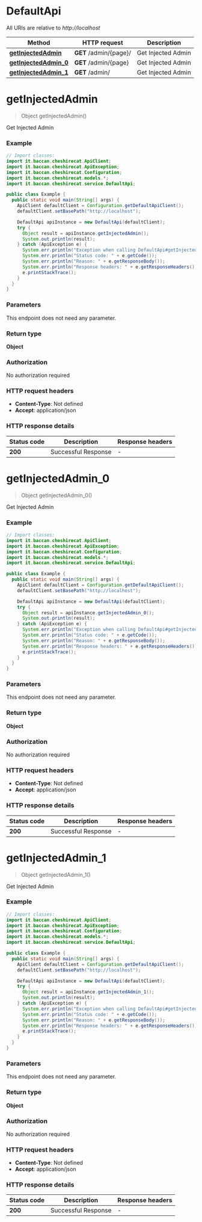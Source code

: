 # DefaultApi

All URIs are relative to *http://localhost*

| Method | HTTP request | Description |
|------------- | ------------- | -------------|
| [**getInjectedAdmin**](DefaultApi.md#getInjectedAdmin) | **GET** /admin/{page}/ | Get Injected Admin |
| [**getInjectedAdmin_0**](DefaultApi.md#getInjectedAdmin_0) | **GET** /admin/{page} | Get Injected Admin |
| [**getInjectedAdmin_1**](DefaultApi.md#getInjectedAdmin_1) | **GET** /admin/ | Get Injected Admin |


<a id="getInjectedAdmin"></a>
# **getInjectedAdmin**
> Object getInjectedAdmin()

Get Injected Admin

### Example
```java
// Import classes:
import it.baccan.cheshirecat.ApiClient;
import it.baccan.cheshirecat.ApiException;
import it.baccan.cheshirecat.Configuration;
import it.baccan.cheshirecat.models.*;
import it.baccan.cheshirecat.service.DefaultApi;

public class Example {
  public static void main(String[] args) {
    ApiClient defaultClient = Configuration.getDefaultApiClient();
    defaultClient.setBasePath("http://localhost");

    DefaultApi apiInstance = new DefaultApi(defaultClient);
    try {
      Object result = apiInstance.getInjectedAdmin();
      System.out.println(result);
    } catch (ApiException e) {
      System.err.println("Exception when calling DefaultApi#getInjectedAdmin");
      System.err.println("Status code: " + e.getCode());
      System.err.println("Reason: " + e.getResponseBody());
      System.err.println("Response headers: " + e.getResponseHeaders());
      e.printStackTrace();
    }
  }
}
```

### Parameters
This endpoint does not need any parameter.

### Return type

**Object**

### Authorization

No authorization required

### HTTP request headers

 - **Content-Type**: Not defined
 - **Accept**: application/json

### HTTP response details
| Status code | Description | Response headers |
|-------------|-------------|------------------|
| **200** | Successful Response |  -  |

<a id="getInjectedAdmin_0"></a>
# **getInjectedAdmin_0**
> Object getInjectedAdmin_0()

Get Injected Admin

### Example
```java
// Import classes:
import it.baccan.cheshirecat.ApiClient;
import it.baccan.cheshirecat.ApiException;
import it.baccan.cheshirecat.Configuration;
import it.baccan.cheshirecat.models.*;
import it.baccan.cheshirecat.service.DefaultApi;

public class Example {
  public static void main(String[] args) {
    ApiClient defaultClient = Configuration.getDefaultApiClient();
    defaultClient.setBasePath("http://localhost");

    DefaultApi apiInstance = new DefaultApi(defaultClient);
    try {
      Object result = apiInstance.getInjectedAdmin_0();
      System.out.println(result);
    } catch (ApiException e) {
      System.err.println("Exception when calling DefaultApi#getInjectedAdmin_0");
      System.err.println("Status code: " + e.getCode());
      System.err.println("Reason: " + e.getResponseBody());
      System.err.println("Response headers: " + e.getResponseHeaders());
      e.printStackTrace();
    }
  }
}
```

### Parameters
This endpoint does not need any parameter.

### Return type

**Object**

### Authorization

No authorization required

### HTTP request headers

 - **Content-Type**: Not defined
 - **Accept**: application/json

### HTTP response details
| Status code | Description | Response headers |
|-------------|-------------|------------------|
| **200** | Successful Response |  -  |

<a id="getInjectedAdmin_1"></a>
# **getInjectedAdmin_1**
> Object getInjectedAdmin_1()

Get Injected Admin

### Example
```java
// Import classes:
import it.baccan.cheshirecat.ApiClient;
import it.baccan.cheshirecat.ApiException;
import it.baccan.cheshirecat.Configuration;
import it.baccan.cheshirecat.models.*;
import it.baccan.cheshirecat.service.DefaultApi;

public class Example {
  public static void main(String[] args) {
    ApiClient defaultClient = Configuration.getDefaultApiClient();
    defaultClient.setBasePath("http://localhost");

    DefaultApi apiInstance = new DefaultApi(defaultClient);
    try {
      Object result = apiInstance.getInjectedAdmin_1();
      System.out.println(result);
    } catch (ApiException e) {
      System.err.println("Exception when calling DefaultApi#getInjectedAdmin_1");
      System.err.println("Status code: " + e.getCode());
      System.err.println("Reason: " + e.getResponseBody());
      System.err.println("Response headers: " + e.getResponseHeaders());
      e.printStackTrace();
    }
  }
}
```

### Parameters
This endpoint does not need any parameter.

### Return type

**Object**

### Authorization

No authorization required

### HTTP request headers

 - **Content-Type**: Not defined
 - **Accept**: application/json

### HTTP response details
| Status code | Description | Response headers |
|-------------|-------------|------------------|
| **200** | Successful Response |  -  |

